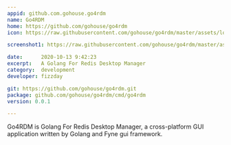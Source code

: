 ```yaml
---
appid: github.com.gohouse.go4rdm
name: Go4RDM
home: https://github.com/gohouse/go4rdm
icon: https://raw.githubusercontent.com/gohouse/go4rdm/master/assets/logo.png

screenshot1: https://raw.githubusercontent.com/gohouse/go4rdm/master/assets/6.jpg

date:      2020-10-13 9:42:23
excerpt:   A Golang For Redis Desktop Manager
category:  development
developer: fizzday

git: https://github.com/gohouse/go4rdm.git
package: github.com/gohouse/go4rdm/cmd/go4rdm
version: 0.0.1

---
```


Go4RDM is Golang For Redis Desktop Manager, a cross-platform GUI application written by Golang and Fyne gui framework.
